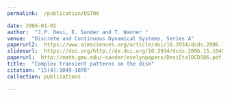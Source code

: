 ```yaml
---
permalink:  /publication/DST06

date: 2006-01-01
author:  "J.P. Desi, E. Sander and T. Wanner "
venue:  "Discrete and Continuous Dynamical Systems, Series A"
paperurl2:  https://www.aimsciences.org/article/doi/10.3934/dcds.2006.15.1049
slidesurl:  https://doi.org/http://dx.doi.org/10.3934/dcds.2006.15.1049
paperurl:  http://math.gmu.edu/~sander/evelynpapers/DesiEtalDCDS06.pdf
title:  "Complex transient patterns on the disk"
citation: "15(4):1049-1078"
collection: publications

---
```

